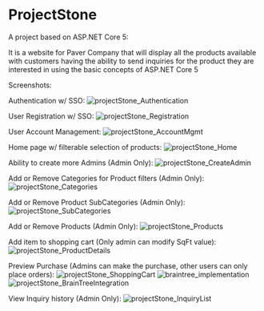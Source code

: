 # ProjectStone
A project based on ASP.NET Core 5:

It is a website for Paver Company that will display all the products available with customers having the ability to send inquiries for the product they are interested in using the basic concepts of ASP.NET Core 5

Screenshots:

Authentication w/ SSO:
![projectStone_Authentication](https://user-images.githubusercontent.com/4268536/131423713-ad8d3133-f6df-4542-bdee-68786acd3350.PNG)

User Registration w/ SSO:
![projectStone_Registration](https://user-images.githubusercontent.com/4268536/131423727-1dccbfff-2485-4db0-8c0e-8d0b3949d796.PNG)

User Account Management:
![projectStone_AccountMgmt](https://user-images.githubusercontent.com/4268536/131423711-31092646-dd22-4999-935d-016c69787e8c.PNG)

Home page w/ filterable selection of products:
![projectStone_Home](https://user-images.githubusercontent.com/4268536/131757584-438e637a-892e-430c-b86d-63fe0b7620c2.PNG)

Ability to create more Admins (Admin Only):
![projectStone_CreateAdmin](https://user-images.githubusercontent.com/4268536/131423716-99f7c308-b7a6-4575-a32f-040037c45051.PNG)

Add or Remove Categories for Product filters (Admin Only):
![projectStone_Categories](https://user-images.githubusercontent.com/4268536/131423715-c44253d9-7322-4eeb-81b2-04f65f0e9366.PNG)

Add or Remove Product SubCategories (Admin Only):
![projectStone_SubCategories](https://user-images.githubusercontent.com/4268536/131423729-a8a83183-1dce-4541-b170-5064706db8e8.PNG)

Add or Remove Products (Admin Only):
![projectStone_Products](https://user-images.githubusercontent.com/4268536/131423723-f1ba4a23-36e7-4e74-b916-7735c63ab5c1.PNG)

Add item to shopping cart (Only admin can modify SqFt value):
![projectStone_ProductDetails](https://user-images.githubusercontent.com/4268536/131423722-f501895f-d301-49bc-b9cb-0eeac6f11c03.PNG)

Preview Purchase (Admins can make the purchase, other users can only place orders):
![projectStone_ShoppingCart](https://user-images.githubusercontent.com/4268536/131423728-567d0676-898d-4d74-9be4-68bc39927e77.PNG)
![braintree_implementation](https://user-images.githubusercontent.com/4268536/131423710-504da6d9-24bd-4445-b363-751935b29c45.PNG)
![projectStone_BrainTreeIntegration](https://user-images.githubusercontent.com/4268536/131423714-fd8c906c-4fef-40b3-b32f-fa52730e5b80.PNG)

View Inquiry history (Admin Only):
![projectStone_InquiryList](https://user-images.githubusercontent.com/4268536/131423720-35692737-c5de-4bec-a0f5-349e33c4dbb5.PNG)
